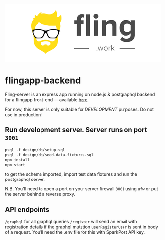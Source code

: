 <p align="center">
  <img src="full_title_compact@2x.png" />
</p>

# flingapp-backend

Fling-server is an express app running on node.js & postgraphql backend for a flingapp front-end -- available [here](https://github.com/ortonomy/flingapp-frontend)

For now, this server is only suitable for *DEVELOPMENT* purposes. Do not use in production!

## Run development server. Server runs on port ``3001``

````
psql -f design/db/setup.sql
psql -f design/db/seed-data-fixtures.sql
npm install
npm start
````

to get the schema imported, import test data fixtures and run the postgraphql server. 

N.B. You'll need to open a port on your server firewall ``3001`` using ``ufw`` or put the server behind a reverse proxy.

## API endpoints

``/graphql`` for all graphql queries
``/register`` will send an email with registration details if the graphql mutation ``userRegisterUser`` is sent in body of a request. You'll need the .env file for this with SparkPost API key.
